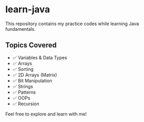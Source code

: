 # learn-java

This repository contains my practice codes while learning Java fundamentals.

## Topics Covered
- ✅ Variables & Data Types
- ✅ Arrays
- ✅ Sorting
- ✅ 2D Arrays (Matrix)
- ✅ Bit Manipulation
- ✅ Strings
- ✅ Patterns
- ✅ OOPs
- ✅ Recursion

Feel free to explore and learn with me!
